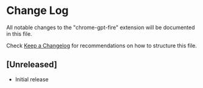 # Change Log

All notable changes to the "chrome-gpt-fire" extension will be documented in this file.

Check [Keep a Changelog](http://keepachangelog.com/) for recommendations on how to structure this file.

## [Unreleased]

- Initial release